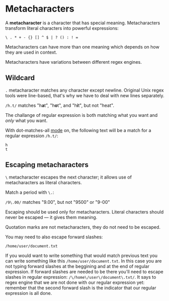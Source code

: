# Metacharacters

A **metacharacter** is a character that has special meaning. Metacharacters transform literal characters into powerful expressions:

```text
\ . * + - {} [] ^ $ | ? () : ! =
```

Metacharacters can have more than one meaning which depends on how they are used in context.

Metacharacters have variations between different regex engines.

## Wildcard

`.` metacharacter matches any character except newline. Original Unix regex tools were line-based, that's why we have to deal with new lines separately.

`/h.t/` matches "h**a**t", "h**o**t", and "h**i**t", but not "heat".

The challange of regular expression is both matching what you want and *only* what you want.

With dot-matches-all [mode](modes.md) on, the following text will be a match for a regular expression `/h.t/`:

```text
h
t
```

## Escaping metacharacters

`\` metacharacter escapes the next character; it allows use of metacharacters as literal characters.

Match a period with `\.`:

`/9\.00/` matches "9.00", but not "9500" or "9-00"

Escaping should be used only for metacharacters. Literal characters should never be escaped — it gives them meaning.

Quotation marks are not metacharacters, they do not need to be escaped.

You may need to also escape forward slashes:

```text
/home/user/document.txt
```

If you would want to write something that would match previous text you can write something like this `/home/user/document.txt`. In this case you are not typing forward slashes at the beggining and at the end of regular expression. If forward slashes are needed to be there you'll need to escape slashes in regular expression: `/\/home\/user\/document\.txt/`. It says to regex engine that we are not done with our regular expression yet: remember that the second forward slash is the indicator that our regular expression is all done.
